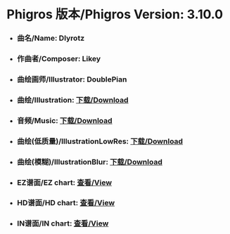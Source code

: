 
# Phigros 版本/Phigros Version:  3.10.0

- ### __曲名/Name:  Dlyrotz__

- ### __作曲者/Composer:  Likey__

- ### __曲绘画师/Illustrator:  DoublePian__

- ### __曲绘/Illustration:  [下载/Download](https://github.com/Po6647A/WebAssests/releases/download/3.10.0/1093.png)__

- ### __音频/Music:  [下载/Download](https://github.com/Po6647A/WebAssests/releases/download/3.10.0/1773.ogg)__

- ### __曲绘(低质量)/IllustrationLowRes:  [下载/Download](https://github.com/Po6647A/WebAssests/releases/download/3.10.0/1585.png)__

- ### __曲绘(模糊)/IllustrationBlur:  [下载/Download](https://github.com/Po6647A/WebAssests/releases/download/3.10.0/0)__


- ### __EZ谱面/EZ chart:  [查看/View](./EZ.json/index.html)__

- ### __HD谱面/HD chart:  [查看/View](./HD.json/index.html)__

- ### __IN谱面/IN chart:  [查看/View](./IN.json/index.html)__
